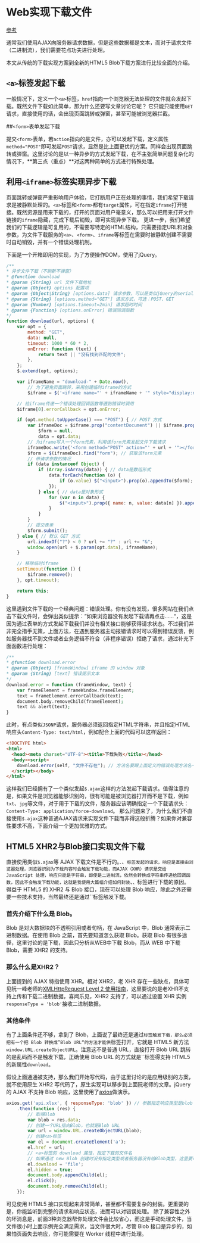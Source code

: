 # Web实现下载文件

[参考](https://www.jianshu.com/p/31f1119bcc7c)

通常我们使用AJAX向服务器请求数据，但是这些数据都是文本，而对于请求文件（二进制流），我们需要花点功夫进行处理。

本文从传统的下载实现方案到全新的HTML5 Blob下载方案进行比较全面的介绍。

## `<a>`标签发起下载

一般情况下，定义一个`<a>`标签，`href`指向一个浏览器无法处理的文件就会发起下载。既然文件下载如此简单，那为什么还要写文章讨论它呢？
 它只能只能使用`GET` 请求，直接使用的话，会出现页面跳转或弹窗，甚至可能被浏览器拦截。

##`<form>`表单发起下载

提交`<form>`表单，若`action`指向的是文件，亦可以发起下载，定义属性`method="POST"`即可发起`POST`请求，显然是比上面更优的方案。同样会出现页面跳转或弹窗。这里讨论的是以一种异步的方式发起下载，在不主张简单问题复杂化的情况下，**第三点（重点）**对这两种简单的方式进行特殊处理。

## 利用`<iframe>`标签实现异步下载

页面跳转或弹窗严重影响用户体验，它打断用户正在处理的事情，我们希望下载请求是被静默处理的。`<a>`标签和`<form>`都有`target`属性，可在指定`iframe`打开链接。既然资源是用来下载的，打开的页面对用户毫意义，那么可以把用来打开文件链接的`iframe`隐藏，完成下载后销毁，即可实现异步下载。
 更进一步，我们希望我们的下载逻辑是可复用的，不需要写特定的HTML结构，只需要指定URL和对象参数，为文件下载服务的`<a>`、`<form>`、`iframe`等标签在需要时被静默创建不需要时自动销毁，并有一个错误处理机制。

下面是一个开箱即用的实现，为了方便操作DOM，使用了jQuery。

```javascript
/**
* 异步文件下载（不刷新不弹窗）
* @function download
* @param {String} url 文件下载地址
* @param {Object} options 配置项
* @param {Object|String} [options.data] 请求参数，可以是类似jQuery的serializeArray()方法获取的数组形式；也可以直接是每个值都是字符串的对象。| 如果直接不带请求数据，该参数等于method
* @param {String} [options.method="GET"] 请求方式，可选：POST、GET
* @param {Number} [options.timeout=2min] 请求超时时间
* @param {Function} [options.onError] 错误回调函数
*/
function download(url, options) {
    var opt = {
        method: "GET",
        data: null,
        timeout: 1000 * 60 * 2,
        onError: function (text) {
            return text || "没有找到匹配的文件";
        },
    };
    $.extend(opt, options);

    var iframeName = "download-" + Date.now(),
        // 为了避免页面跳转，采用创建临时iframe的方式
        $iframe = $('<iframe name="' + iframeName + '" style="display:none;"></iframe>').appendTo(document.body);

    // 给iframe传递一个错误处理回调函数等遇到错误时调用
    $iframe[0].errorCallback = opt.onError;

    if (opt.method.toUpperCase() === "POST") { // POST 方式
        var iframeDoc = $iframe.prop("contentDocument") || $iframe.prop("contentWindow").document, // 获取iframe的document对象
            $form = null,
            data = opt.data;
        // 为iframe写入一个form元素，利用该form元素发起文件下载请求
        iframeDoc.write('<form method="POST" action="' + url + '"></form>');
        $form = $(iframeDoc).find("form"); // 获取该form元素
        // 带请求参数的情况
        if (data instanceof Object) {
            if (Array.isArray(data)) { // data是数组形式
                data.forEach(function (o) {
                    if (o.value) $("<input>").prop(o).appendTo($form);
                });
            } else { // data是对象形式
                for (var n in data) {
                    $("<input>").prop({ name: n, value: data[n] }).appendTo($form);
                }
            }
        }
        // 提交表单
        $form.submit();
    } else { // 默认 GET 方式
        url.indexOf("?") < 0 ? url += "?" : url += "&";
        window.open(url + $.param(opt.data), iframeName);
    }

    // 移除临时iframe
    setTimeout(function () {
        $iframe.remove();
    }, opt.timeout);

    return this;
}
```

这里遇到文件下载的一个经典问题：错误处理。你有没有发现，很多网站在我们点击下载文件时，会弹出类似提示：”如果浏览器没有发起下载请再点击……“，这是因为通过表单的方式发起下载我们并没有相关接口能够获得请求状态。不过我们并非完全措手无策，上面方法，在遇到服务器主动报错请求时可以得到错误反馈，例如服务器找不到文件或者业务逻辑不符合（非程序错误）拒绝了请求，通过补充下面函数进行处理：

```php
/**
* @function download.error
* @param {Object} [frameWindow] iframe 的 window 对象
* @param {String} [text] 错误提示文本
*/
download.error = function (frameWindow, text) {
    var frameElement = frameWindow.frameElement;
    text = frameElement.errorCallback(text);
    document.body.removeChild(frameElement);
    text && alert(text);
}
```

此时，有点类似`JSONP`请求，服务器必须返回指定HTML字符串，并且指定HTML响应头`Content-Type: text/html`，例如配合上面的代码可以这样返回：

```html
<!DOCTYPE html>
<html>
  <head><meta charset="UTF-8"><title>下载失败</title></head>
  <body><script>
    download.error(self, "文件不存在"); // 方法名要跟上面定义的错误处理方法名一样
  </script></body>
</html>
```

这样我们已经拥有了一个类似发起`$.ajax`这样的方法发起下载请求。值得注意的是，如果文件是浏览器能够识别的，很有可能是被浏览器打开而不是下载，例如`txt`、`jpg`等文件，对于用于下载的文件，服务器应该明确指定一个下载请求头：`Content-Type: application/force-download`。
 那么问题来了，为什么我们不直接使用`$.ajax`这种普通AJAX请求来实现文件下载而非得这般折腾？如果你对兼容性要求不高，下面介绍一个更加优雅的方式。

## HTML5 XHR2与Blob接口实现文件下载

直接使用类似`$.ajax`等 AJAX 下载文件是不行的。``、``、``标签发起的请求，响应是直接由浏览器处理，浏览器识别为下载内容时会触发下载功能，而AJAX（XHR）请求是交给 JavaScript 处理，响应只能是字符串，即使是二进制流，依然会转换成字符串传递给回调函数，因此不会触发下载功能，这就是我使用大篇幅介绍如何封装``、``、``标签进行下载的原因。
 得益于 HTML5 的 XHR2 与 Blob 接口，现在可以处理 Blob 响应，除此之外还需要一些技术支持，当然最终还是通过``标签触发下载。

### 首先介绍下什么是 Blob。

Blob 是对大数据块的不透明引用或者句柄，在 JavaScript 中，Blob 通常表示二进制数据。在使用 Blob 之前，首先要知道怎么获取 Blob。获取 Blob 有很多途径，这里讨论的是下载，因此只分析从WEB中下载 Blob，而从 WEB 中下载 Blob，需要 XHR2 的支持。

### 那么什么是XHR2？

上面提到的 AJAX 特指使用 XHR。相对 XHR2，老 XHR 存在一些缺点，具体可见阮一峰老师的[XMLHttpRequest Level 2 使用指南](http://www.ruanyifeng.com/blog/2012/09/xmlhttprequest_level_2.html)，这里要说的是老XHR不支持上传和下载二进制数据，喜闻乐见，XHR2 支持了，可以通过设置 XHR 实例`responseType = 'blob'`接收二进制数据。

### 其他条件

有了上面条件还不够，拿到了 Blob，上面说了最终还是通过``标签触发下载，那么必须把有一个把 Blob 转换成”Blob URL“的方法才能供``标签打开，它就是 HTML5 新方法`window.URL.createObjectURL`。注意这不是普通 URL，直接打开 Blob URL 跳转的是乱码而不是触发下载，正确使用 Blob URL 的方式就是``标签得支持 HTML5 的新属性`download`。

假设上面通通被支持，那么我们开始写代码，由于这里讨论的是应用级别的方案，就不使用原生 XHR2 写代码了，原生实现可以移步到上面阮老师的文章。jQuery 的 AJAX 不支持 Blob 响应，这里使用了[axios](https://github.com/axios/axios)做演示。


```javascript
axios.get('api.xlsx', { responseType: 'blob' }) // 参数指定响应类型是blob
    .then(function (res) {
        // 取得Blob
        var blob = res.data;
        // 创建一个URL指向Blob，也就是Blob URL
        var url = window.URL.createObjectURL(blob);
        // 创建<a>标签
        var el = document.createElement('a');
        el.href = url;
        // <a>标签的 download 属性，指定下载的文件名
        // 如果通过 new Blob 创建时没有指定类型或者服务器没有给Blob类型，这里要带后缀名
        el.download = 'file';
        el.hidden = true;
        document.body.appendChild(el);
        el.click();
        document.body.removeChild(el);
    });
```

可见使用 HTML5 接口实现起来非常简单，甚至都不需要复杂的封装。更重要的是，你能监听到完整的请求和响应状态，进而可以对错误处理。
 除了兼容性之外的坏消息是，前面3种浏览器帮你处理文件会比较省心，而这是手动处理文件，当文件很小时上面示例完全满足需求，当文件很大时，尽管 Blob 接口是异步的，如果怕页面失去响应，你可能需要在 Worker 线程中进行处理。